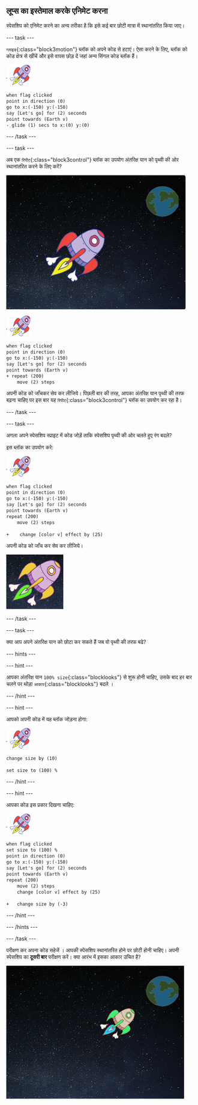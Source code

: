 ## लूप्स का इस्तेमाल करके एनिमेट करना

स्पेसशिप को एनिमेट करने का अन्य तरीका है कि इसे कई बार छोटी मात्रा में स्थानांतरित किया जाए।

--- task ---

`ग्लाइड`{:class="block3motion"} ब्लॉक को अपने कोड से हटाएं। ऐसा करने के लिए, ब्लॉक को कोड क्षेत्र से खींचें और इसे वापस छोड़ दें जहां अन्य सिंगल कोड ब्लॉक हैं।

![अंतरिक्ष यान स्प्राइट](images/sprite-spaceship.png)

```blocks3
when flag clicked
point in direction (0)
go to x:(-150) y:(-150)
say [Let's go] for (2) seconds
point towards (Earth v)
- glide (1) secs to x:(0) y:(0)
```

--- /task ---

--- task ---

अब एक `रिपीट`{:class="block3control"} ब्लॉक का उपयोग अंतरिक्ष यान को पृथ्वी की ओर स्थानांतरित करने के लिए करें?

![एक अंतरिक्ष यान एनीमेशन का परीक्षण](images/space-animate-stage.png)

![अंतरिक्ष यान स्प्राइट](images/sprite-spaceship.png)

```blocks3
when flag clicked
point in direction (0)
go to x:(-150) y:(-150)
say [Let's go] for (2) seconds
point towards (Earth v)
+ repeat (200)
    move (2) steps
```

अपनी कोड को जाँचकर सेव कर लीजिये। पिछली बार की तरह, आपका अंतरिक्ष यान पृथ्वी की तरफ बढ़ना चाहिए पर इस बार यह `रिपीट`{:class="block3control"} ब्लॉक का उपयोग कर रहा है।

--- /task ---

--- task ---

अगला अपने स्पेसशिप स्प्राइट में कोड जोड़ें ताकि स्पेसशिप पृथ्वी की ओर चलते हुए रंग बदले?

इस ब्लॉक का उपयोग करे:

![अंतरिक्ष यान स्प्राइट](images/sprite-spaceship.png)

```blocks3
when flag clicked
point in direction (0)
go to x:(-150) y:(-150)
say [Let's go] for (2) seconds
point towards (Earth v)
repeat (200)
    move (2) steps

+    change [color v] effect by (25)
```

अपनी कोड को जाँच कर सेव कर लीजिये।

![रंग बदलने वाले अंतरिक्ष यान का परीक्षण करना](images/space-colour-test.png)

--- /task ---

--- task ---

क्या आप अपने अंतरिक्ष यान को छोटा कर सकते हैं जब वो पृथ्वी की तरफ बढे?

--- hints ---


--- hint ---

आपका अंतरिक्ष यान `100% size`{:class="blocklooks"} से शुरू होनी चाहिए, उसके बाद हर बार चलने पर थोड़ा `आकार`{:class="blocklooks"} बदले ।

--- /hint ---

--- hint ---

आपको अपनी कोड में यह ब्लॉक जोड़ना होगा:

![अंतरिक्ष यान स्प्राइट](images/sprite-spaceship.png)

```blocks3
change size by (10)

set size to (100) %
```

--- /hint ---

--- hint ---

आपका कोड इस प्रकार दिखना चाहिए:

![अंतरिक्ष यान स्प्राइट](images/sprite-spaceship.png)

```blocks3
when flag clicked
set size to (100) %
point in direction (0)
go to x:(-150) y:(-150)
say [Let's go] for (2) seconds
point towards (Earth v)
repeat (200)
    move (2) steps
    change [color v] effect by (25)

+   change size by (-3)
```

--- /hint ---

--- /hints ---

--- /task ---

परीक्षण कर अपना कोड सहेजें । आपकी स्पेसशिप स्थानांतरित होने पर छोटी होनी चाहिए। अपनी स्पेसशिप का **दूसरी बार** परीक्षण करें। क्या आरंभ में इसका आकार उचित है?

![एक सिकुड़ते अंतरिक्ष यान का परीक्षण](images/space-size-test.png)